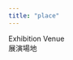 ```yaml
---
title: "place"
---
```


<div class="page-place">
    <div class="page-title">
        <div class="line"></div>
        <div class="page-title-text">
            <div class="en">Exhibition Venue</div>
            <div class="ch">展演場地</div>
        </div>
    </div>

</div>